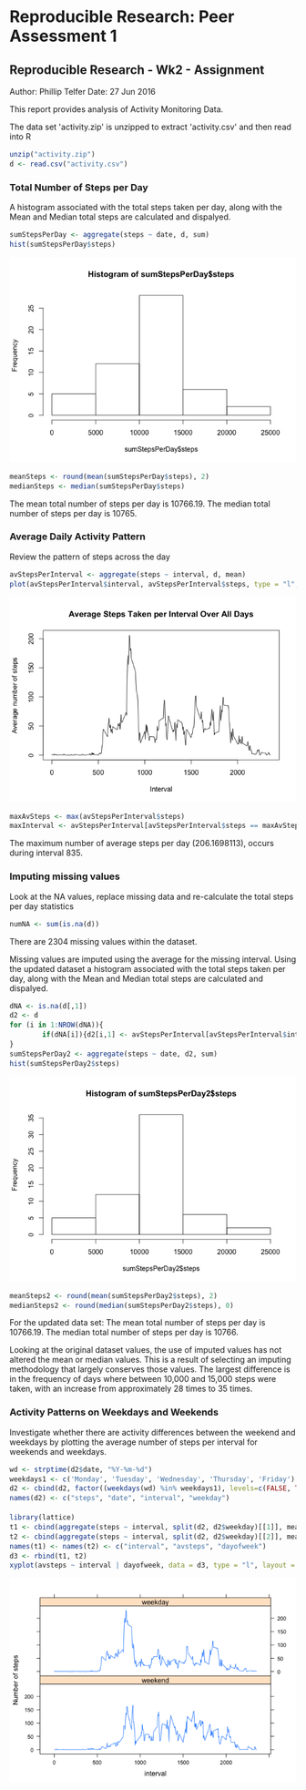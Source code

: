 # Reproducible Research: Peer Assessment 1
## Reproducible Research - Wk2 - Assignment


Author: Phillip Telfer
Date: 27 Jun 2016

This report provides analysis of Activity Monitoring Data. 

The data set 'activity.zip' is unzipped to extract
'activity.csv' and then read into R


```r
unzip("activity.zip")
d <- read.csv("activity.csv")
```

### Total Number of Steps per Day

A histogram associated with the total steps taken per day, along with the Mean and Median total steps are calculated and dispalyed.


```r
sumStepsPerDay <- aggregate(steps ~ date, d, sum)
hist(sumStepsPerDay$steps)
```

![](PA1_template_files/figure-html/StepsPerDay-1.png)<!-- -->

```r
meanSteps <- round(mean(sumStepsPerDay$steps), 2)
medianSteps <- median(sumStepsPerDay$steps)
```

The mean total number of steps per day is 10766.19.
The median total number of steps per day is 10765.

### Average Daily Activity Pattern

Review the pattern of steps across the day


```r
avStepsPerInterval <- aggregate(steps ~ interval, d, mean)
plot(avStepsPerInterval$interval, avStepsPerInterval$steps, type = "l", xlab = "Interval", ylab = "Average number of steps", main = "Average Steps Taken per Interval Over All Days")
```

![](PA1_template_files/figure-html/DailyPattern-1.png)<!-- -->

```r
maxAvSteps <- max(avStepsPerInterval$steps)
maxInterval <- avStepsPerInterval[avStepsPerInterval$steps == maxAvSteps, 1]
```

The maximum number of average steps per day (206.1698113), occurs during interval 835.

### Imputing missing values

Look at the NA values, replace missing data and re-calculate the total steps per day statistics


```r
numNA <- sum(is.na(d))
```

There are 2304 missing values within the dataset.

Missing values are imputed using the average for the missing interval. Using the updated dataset a histogram associated with the total steps taken per day, along with the Mean and Median total steps are calculated and dispalyed.


```r
dNA <- is.na(d[,1])
d2 <- d
for (i in 1:NROW(dNA)){
        if(dNA[i]){d2[i,1] <- avStepsPerInterval[avStepsPerInterval$interval == d[i,3],2]}
}
sumStepsPerDay2 <- aggregate(steps ~ date, d2, sum)
hist(sumStepsPerDay2$steps)
```

![](PA1_template_files/figure-html/ImputeMissingValues-1.png)<!-- -->

```r
meanSteps2 <- round(mean(sumStepsPerDay2$steps), 2)
medianSteps2 <- round(median(sumStepsPerDay2$steps), 0)
```

For the updated data set:
The mean total number of steps per day is 10766.19.
The median total number of steps per day is 10766.

Looking at the original dataset values, the use of imputed values has not altered the mean or median values. This is a result of selecting an imputing methodology that largely conserves those values. The largest difference is in the frequency of days where between 10,000 and 15,000 steps were taken, with an increase from approximately 28 times to 35 times.

### Activity Patterns on Weekdays and Weekends

Investigate whether there are activity differences between the weekend and weekdays by plotting the average number of steps per interval for weekends and weekdays.


```r
wd <- strptime(d2$date, "%Y-%m-%d")
weekdays1 <- c('Monday', 'Tuesday', 'Wednesday', 'Thursday', 'Friday')
d2 <- cbind(d2, factor((weekdays(wd) %in% weekdays1), levels=c(FALSE, TRUE), labels=c('weekend', 'weekday')))
names(d2) <- c("steps", "date", "interval", "weekday")

library(lattice)
t1 <- cbind(aggregate(steps ~ interval, split(d2, d2$weekday)[[1]], mean), "weekend")
t2 <- cbind(aggregate(steps ~ interval, split(d2, d2$weekday)[[2]], mean), "weekday")
names(t1) <- names(t2) <- c("interval", "avsteps", "dayofweek")
d3 <- rbind(t1, t2)
xyplot(avsteps ~ interval | dayofweek, data = d3, type = "l", layout = c(1, 2), ylab = "Number of steps")
```

![](PA1_template_files/figure-html/ActivityPatterns-1.png)<!-- -->
